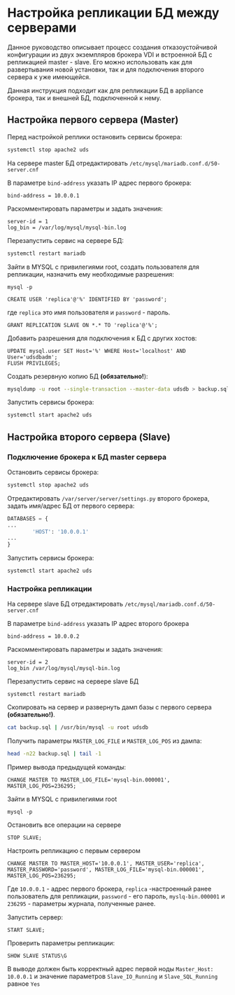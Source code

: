 # Настройка репликации БД между серверами

Данное руководство описывает процесс создания отказоустойчивой конфигурации из двух экземпляров брокера VDI и встроенной БД с репликацией master - slave. Его можно использовать как для развертывания новой установки, так и для подключения второго сервера к уже имеющейся.

Данная инструкция подходит как для репликации БД в appliance брокера, так и внешней БД, подключенной к нему.

## Настройка первого сервера (Master)

Перед настройкой реплики остановить сервисы брокера:

```bash
systemctl stop apache2 uds
```

На сервере master БД отредактировать `/etc/mysql/mariadb.conf.d/50-server.cnf`

В параметре `bind-address` указать IP адрес первого брокера:

```
bind-address = 10.0.0.1
```

Раскомментировать параметры и задать значения:

```
server-id = 1
log_bin = /var/log/mysql/mysql-bin.log
```

Перезапустить сервис на сервере БД:

```bash
systemctl restart mariadb
```

Зайти в MYSQL с привилегиями root, создать пользователя для репликации, назначить ему необходимые разрешения:

`mysql -p`

`CREATE USER 'replica'@'%' IDENTIFIED BY 'password';`

где `replica` это имя пользователя и `password` - пароль.

`GRANT REPLICATION SLAVE ON *.* TO 'replica'@'%';`

Добавить разрешения для подключения к БД с других хостов:

```
UPDATE mysql.user SET Host='%' WHERE Host='localhost' AND User='udsdbadm';
FLUSH PRIVILEGES;
```

Создать резервную копию БД **(обязательно!**):

```bash
mysqldump -u root --single-transaction --master-data udsdb > backup.sql
```

Запустить сервисы брокера:

```bash
systemctl start apache2 uds
```

## Настройка второго сервера (Slave)

### Подключение брокера к БД master сервера

Остановить сервисы брокера:

```bash
systemctl stop apache2 uds
```

Отредактировать `/var/server/server/settings.py` второго брокера, задать имя/адрес БД от первого сервера:

```python
DATABASES = {
...
        'HOST': '10.0.0.1'
...
}
```

Запустить сервисы брокера:

```bash
systemctl start apache2 uds
```

### Настройка репликации

На сервере slave БД отредактировать `/etc/mysql/mariadb.conf.d/50-server.cnf`

В параметре `bind-address` указать IP адрес второго брокера

```
bind-address = 10.0.0.2
```

Раскомментировать параметры и задать значения:

```
server-id = 2
log_bin /var/log/mysql/mysql-bin.log
```

Перезапустить сервис на сервере slave БД

`systemctl restart mariadb`

Скопировать на сервер и развернуть дамп базы с первого сервера **(обязательно!)**.

```bash
cat backup.sql | /usr/bin/mysql -u root udsdb
```

Получить параметры `MASTER_LOG_FILE` и `MASTER_LOG_POS` из дампа:

```bash
head -n22 backup.sql | tail -1
```

Пример вывода предыдущей команды:

`CHANGE MASTER TO MASTER_LOG_FILE='mysql-bin.000001', MASTER_LOG_POS=236295;`

Зайти в MYSQL с привилегиями root

`mysql -p`

Остановить все операции на сервере

`STOP SLAVE;`

Настроить репликацию с первым сервером

`CHANGE MASTER TO MASTER_HOST='10.0.0.1', MASTER_USER='replica', MASTER_PASSWORD='password', MASTER_LOG_FILE='mysql-bin.000001', MASTER_LOG_POS=236295;`

Где `10.0.0.1` - адрес первого брокера, `replica` -настроенный ранее пользователь для репликации, `password` - его пароль, `myslq-bin.000001` и `236295` - параметры журнала, полученные ранее.

Запустить сервер:

`START SLAVE;`

Проверить параметры репликации:

`SHOW SLAVE STATUS\G`

В выводе должен быть корректный адрес первой ноды `Master_Host: 10.0.0.1` и значение параметров `Slave_IO_Running` и `Slave_SQL_Running` равное `Yes`
